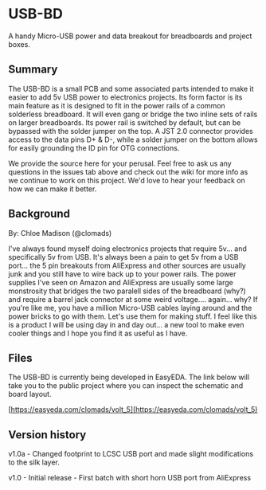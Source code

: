 # USB-BD
A handy Micro-USB power and data breakout for breadboards and project boxes.

## Summary
The USB-BD is a small PCB and some associated parts intended to make it easier to add 5v USB power to electronics projects. Its form factor is its main feature as it is designed to fit in the power rails of a common solderless breadboard. It will even gang or bridge the two inline sets of rails on larger breadboards. Its power rail is switched by default, but can be bypassed with the solder jumper on the top. A JST 2.0 connector provides access to the data pins D+ & D-, while a solder jumper on the bottom allows for easily grounding the ID pin for OTG connections.

We provide the source here for your perusal. Feel free to ask us any questions in the issues tab above and check out the wiki for more info as we continue to work on this project. We'd love to hear your feedback on how we can make it better.



## Background

By: Chloe Madison (@clomads)

I've always found myself doing electronics projects that require 5v... and specifically 5v from USB. It's always been a pain to get 5v from a USB port... the 5 pin breakouts from AliExpress and other sources are usually junk and you still have to wire back up to your power rails. The power supplies I've seen on Amazon and AliExpress are usually some large monstrosity that bridges the two paralell sides of the breadboard (why?) and require a barrel jack connector at some weird voltage.... again... why? If you're like me, you have a million Micro-USB cables laying around and the power bricks to go with them. Let's use them for making stuff. I feel like this is a product I will be using day in and day out... a new tool to make even cooler things and I hope you find it as useful as I have. 


## Files

The USB-BD is currently being developed in EasyEDA. The link below will take you to the public project where you can inspect the schematic and board layout.

[https://easyeda.com/clomads/volt_5](https://easyeda.com/clomads/volt_5)


## Version history

v1.0a - Changed footprint to LCSC USB port and made slight modifications to the silk layer.

v1.0 - Initial release - First batch with short horn USB port from AliExpress
